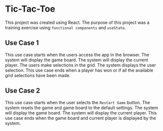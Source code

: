 # Tic-Tac-Toe

This project was created using React. The purpose of this project was a training exercise using `functional components` and `useState`.

## Use Case 1

This use case starts when the users access the app in the browser.
The system will display the game board.
The system will display the current player.
The users make selections in the grid.
The system displays the user selection.
This use case ends when a player has won or if all the available grid selections have been made.

## Use Case 2

This use case starts when the user selects the `Restart Game` button.
The system resets the game and game board to the default settings.
The system will display the game board.
The system will display the current player.
This use case ends when the game board and current player is displayed by the system.
